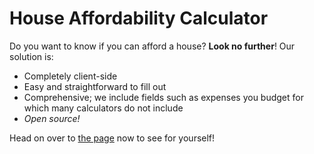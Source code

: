 # House Affordability Calculator

Do you want to know if you can afford a house? **Look no further**! Our solution is:

- Completely client-side
- Easy and straightforward to fill out
- Comprehensive; we include fields such as expenses you budget for which many calculators do not include
- _Open source!_


Head on over to [the page](https://rezach.github.io/house-affordability-calculator/) now to see for yourself!